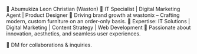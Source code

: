 🔹 Abumukiza Leon Christian (Waston)
🔹 IT Specialist | Digital Marketing Agent | Product Designer
🔹 Driving brand growth at wastonix – Crafting modern, custom furniture on an order-only basis.
🔹 Expertise: IT Solutions | Digital Marketing | Content Strategy | Web Development
🔹 Passionate about innovation, aesthetics, and seamless user experiences.

📩 DM for collaborations & inquiries.
